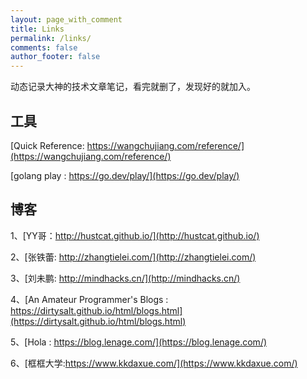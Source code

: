 ```yaml
---
layout: page_with_comment
title: Links
permalink: /links/
comments: false
author_footer: false
---
```


动态记录大神的技术文章笔记，看完就删了，发现好的就加入。

## 工具

[Quick Reference: https://wangchujiang.com/reference/](https://wangchujiang.com/reference/)

[golang play : https://go.dev/play/](https://go.dev/play/)


## 博客

1、[YY哥：http://hustcat.github.io/](http://hustcat.github.io/)

2、[张铁蕾: http://zhangtielei.com/](http://zhangtielei.com/)

3、[刘未鹏: http://mindhacks.cn/](http://mindhacks.cn/)

4、[An Amateur Programmer's Blogs : https://dirtysalt.github.io/html/blogs.html](https://dirtysalt.github.io/html/blogs.html)

5、[Hola : https://blog.lenage.com/](https://blog.lenage.com/)

6、[框框大学:https://www.kkdaxue.com/](https://www.kkdaxue.com/)